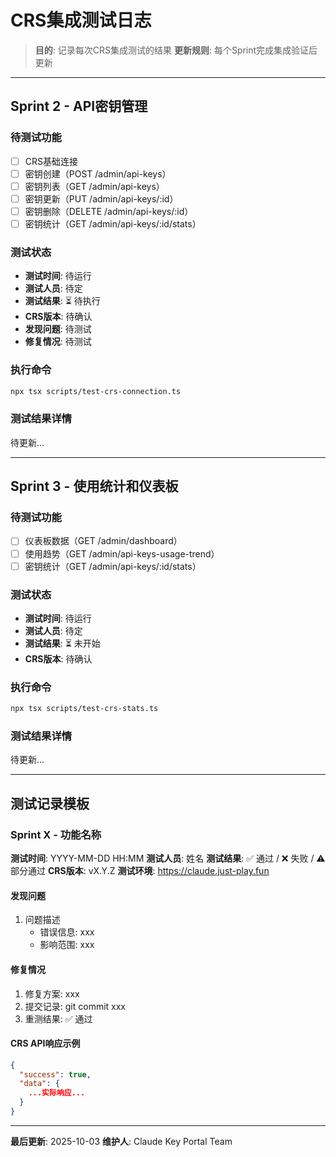 # CRS集成测试日志

> **目的**: 记录每次CRS集成测试的结果
> **更新规则**: 每个Sprint完成集成验证后更新

---

## Sprint 2 - API密钥管理

### 待测试功能
- [ ] CRS基础连接
- [ ] 密钥创建（POST /admin/api-keys）
- [ ] 密钥列表（GET /admin/api-keys）
- [ ] 密钥更新（PUT /admin/api-keys/:id）
- [ ] 密钥删除（DELETE /admin/api-keys/:id）
- [ ] 密钥统计（GET /admin/api-keys/:id/stats）

### 测试状态
- **测试时间**: 待运行
- **测试人员**: 待定
- **测试结果**: ⏳ 待执行
- **CRS版本**: 待确认
- **发现问题**: 待测试
- **修复情况**: 待测试

### 执行命令
```bash
npx tsx scripts/test-crs-connection.ts
```

### 测试结果详情
待更新...

---

## Sprint 3 - 使用统计和仪表板

### 待测试功能
- [ ] 仪表板数据（GET /admin/dashboard）
- [ ] 使用趋势（GET /admin/api-keys-usage-trend）
- [ ] 密钥统计（GET /admin/api-keys/:id/stats）

### 测试状态
- **测试时间**: 待运行
- **测试人员**: 待定
- **测试结果**: ⏳ 未开始
- **CRS版本**: 待确认

### 执行命令
```bash
npx tsx scripts/test-crs-stats.ts
```

### 测试结果详情
待更新...

---

## 测试记录模板

### Sprint X - 功能名称

**测试时间**: YYYY-MM-DD HH:MM
**测试人员**: 姓名
**测试结果**: ✅ 通过 / ❌ 失败 / ⚠️ 部分通过
**CRS版本**: vX.Y.Z
**测试环境**: https://claude.just-play.fun

#### 发现问题
1. 问题描述
   - 错误信息: xxx
   - 影响范围: xxx

#### 修复情况
1. 修复方案: xxx
2. 提交记录: git commit xxx
3. 重测结果: ✅ 通过

#### CRS API响应示例
```json
{
  "success": true,
  "data": {
    ...实际响应...
  }
}
```

---

**最后更新**: 2025-10-03
**维护人**: Claude Key Portal Team
